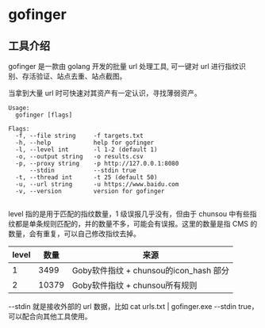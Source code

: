 # gofinger

## 工具介绍

gofinger 是一款由 golang 开发的批量 url 处理工具, 可一键对 url 进行指纹识别、存活验证、站点去重、站点截图。

当拿到大量 url 时可快速对其资产有一定认识，寻找薄弱资产。



```shell
Usage:
  gofinger [flags]

Flags:
  -f, --file string     -f targets.txt
  -h, --help            help for gofinger
  -l, --level int       -l 1-2 (default 1)
  -o, --output string   -o results.csv
  -p, --proxy string    -p http://127.0.0.1:8080
      --stdin           --stdin true
  -t, --thread int      -t 25 (default 50)
  -u, --url string      -u https://www.baidu.com
  -v, --version         version for gofinger
  
```
level 指的是用于匹配的指纹数量，1 级误报几乎没有，但由于 chunsou 中有些指纹都是单条规则匹配的，并的数量不多，可能会有误报。这里的数量是指 CMS 的数量，会有重复，可以自己修改指纹去掉。

| level | 数量  | 来源                              |
| ----- | ----- |---------------------------------|
| 1     | 3499  | Goby软件指纹 + chunsou的icon_hash 部分 |
| 2     | 10379  | Goby软件指纹 + chunsou所有规则          |

--stdin 就是接收外部的 url 数据，比如 cat urls.txt | gofinger.exe --stdin true，可以配合向其他工具使用。